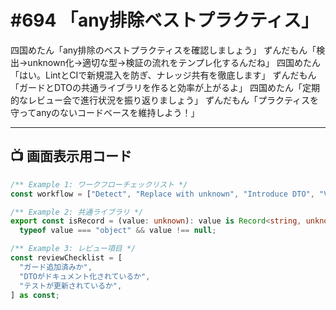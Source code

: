 # #694 「any排除ベストプラクティス」

四国めたん「any排除のベストプラクティスを確認しましょう」
ずんだもん「検出→unknown化→適切な型→検証の流れをテンプレ化するんだね」
四国めたん「はい。LintとCIで新規混入を防ぎ、ナレッジ共有を徹底します」
ずんだもん「ガードとDTOの共通ライブラリを作ると効率が上がるよ」
四国めたん「定期的なレビュー会で進行状況を振り返りましょう」
ずんだもん「プラクティスを守ってanyのないコードベースを維持しよう！」

---

## 📺 画面表示用コード

```typescript
/** Example 1: ワークフローチェックリスト */
const workflow = ["Detect", "Replace with unknown", "Introduce DTO", "Validate"] as const;

/** Example 2: 共通ライブラリ */
export const isRecord = (value: unknown): value is Record<string, unknown> =>
  typeof value === "object" && value !== null;

/** Example 3: レビュー項目 */
const reviewChecklist = [
  "ガード追加済みか",
  "DTOがドキュメント化されているか",
  "テストが更新されているか",
] as const;
```
